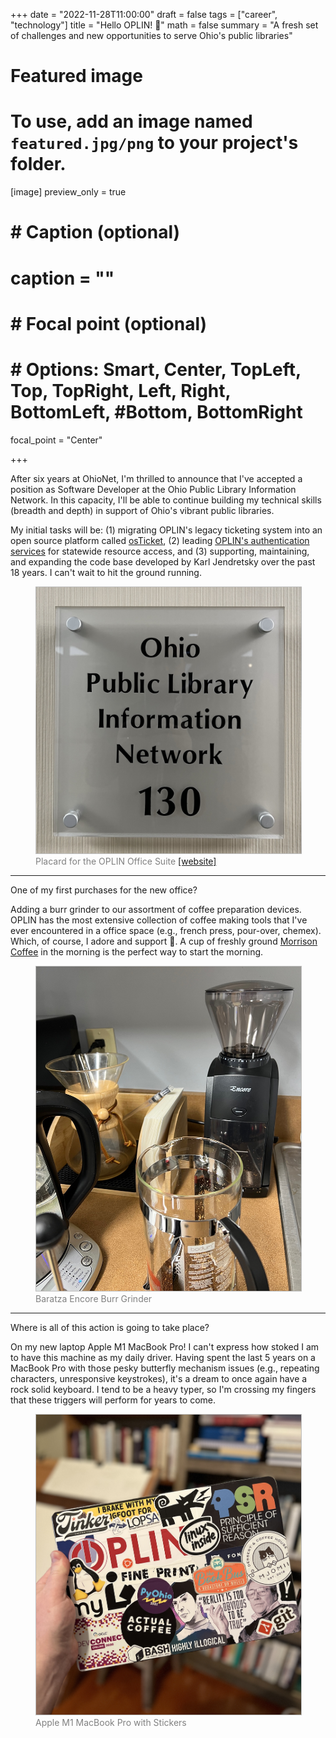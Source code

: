 +++
date = "2022-11-28T11:00:00"
draft = false
tags = ["career", "technology"]
title = "Hello OPLIN! 🎉"
math = false
summary = "A fresh set of challenges and new opportunities to serve Ohio's public libraries"

# Featured image
# To use, add an image named `featured.jpg/png` to your project's folder.
[image]
   preview_only = true
#  # Caption (optional)
#  caption = ""
#
#  # Focal point (optional)
#  # Options: Smart, Center, TopLeft, Top, TopRight, Left, Right, BottomLeft, #Bottom, BottomRight
   focal_point = "Center"

+++
<p>After six years at OhioNet, I'm thrilled to announce that I've accepted a position as Software Developer 
at the Ohio Public Library Information Network. In this capacity, I'll be able to continue building my 
technical skills (breadth and depth) in support of Ohio's vibrant public libraries.</p>

<p>My initial tasks will be: (1) migrating OPLIN's legacy ticketing system into an open source platform called 
<a href="https://osticket.com/" target="_blank">osTicket</a>, (2) leading <a href="https://www.oplin.ohio.gov/services/authentication" 
target="_blank">OPLIN's authentication services</a> for statewide resource access, and (3) supporting, maintaining, and 
expanding the code base developed by Karl Jendretsky over the past 18 years. I can't wait to hit the ground running.</p> 

<figure>
  <img style="border: 1px solid #bfbfbf;" src="placard.jpg">
  <figcaption style="color:grey;">Placard for the OPLIN Office Suite <a href="https://www.oplin.ohio.gov/buildinginfo">[website]</a></figcaption>
</figure>

<hr>

<p>One of my first purchases for the new office?</p>

<p>Adding a burr grinder to our assortment of coffee preparation devices. OPLIN has the most extensive collection of 
coffee making tools that I've ever encountered in a office space (e.g., french press, pour-over, chemex). Which, 
of course, I adore and support 💯. A cup of freshly ground <a href="https://www.morrisoncoffee.com/" target="_blank">
Morrison Coffee</a> in the morning is the perfect way to start the morning.</p>

<figure>
  <img style="border: 1px solid #bfbfbf;" src="coffee.jpg">
  <figcaption style="color:grey;">Baratza Encore Burr Grinder</figcaption>
</figure>

<hr>

<p>Where is all of this action is going to take place?</p>

On my new laptop Apple M1 MacBook Pro! I can't express how stoked I am to have this machine as my daily 
driver. Having spent the last 5 years on a MacBook Pro with those pesky butterfly mechanism issues (e.g., repeating 
characters, unresponsive keystrokes), it's a dream to once again have a rock solid keyboard. I tend to be a heavy 
typer, so I'm crossing my fingers that these triggers will perform for years to come.

<figure>
  <img style="border: 1px solid #bfbfbf;" src="laptop.jpg">
  <figcaption style="color:grey;">Apple M1 MacBook Pro with Stickers</figcaption>
</figure>


